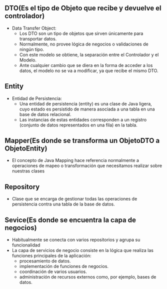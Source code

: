 ## DTO(Es el tipo de Objeto que recibe y devuelve el controlador)
- Data Transfer Object:
    - Los DTO son un tipo de objetos que sirven únicamente para transportar datos.
    - Normalmente, no provee lógica de negocios o validaciones de ningún tipo.
    - Con este modelo se obtiene, la separación entre el Controlador y el Modelo. 
    - Ante cualquier cambio que se diera en la forma de acceder a los datos, el modelo no se va a modificar, ya que recibe el mismo DTO.

## Entity
- Entidad de Persistencia:
    - Una entidad de persistencia (entity) es una clase de Java ligera, cuyo estado es persistido de manera asociada a una tabla en una base de datos relacional. 
    - Las instancias de estas entidades corresponden a un registro (conjunto de datos representados en una fila) en la tabla.
## Mapper(Es donde se transforma un ObjetoDTO a ObjetoEntity)
- El concepto de Java Mapping hace referencia normalmente a operaciones de mapeo o transformación que necesitamos realizar sobre nuestras clases     
## Repository
- Clase que se encarga de gestionar todas las operaciones de persistencia contra una tabla de la base de datos.

## Sevice(Es donde se encuentra la capa de negocios)
- Habitualmente se conecta con varios repositorios y agrupa su funcionalidad
- La capa de servicios de negocio consiste en la lógica que realiza las funciones principales de la aplicación: 
  - procesamiento de datos. 
  - implementación de funciones de negocios. 
  - coordinación de varios usuarios. 
  - administración de recursos externos como, por ejemplo, bases de datos.
